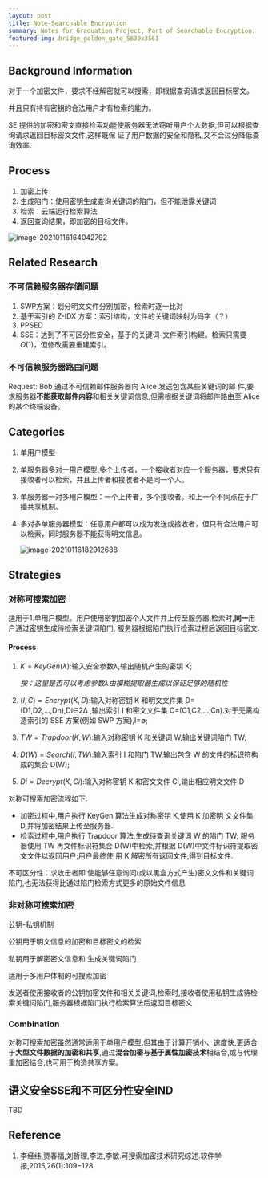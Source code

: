 ```yaml
---
layout: post
title: Note-Searchable Encryption
summary: Notes for Graduation Project, Part of Searchable Encryption.
featured-img: bridge_golden_gate_5639x3561
---
```

## Background Information

对于一个加密文件，要求不经解密就可以搜索，即根据查询请求返回目标密文。

并且只有持有密钥的合法用户才有检索的能力。

SE 提供的加密和密文直接检索功能使服务器无法窃听用户个人数据,但可以根据查询请求返回目标密文文件,这样既保 证了用户数据的安全和隐私,又不会过分降低查询效率.

## Process

1. 加密上传
2. 生成陷门：使用密钥生成查询关键词的陷门，但不能泄露关键词
3. 检索：云端运行检索算法
4. 返回查询结果，即加密的目标文件。

![image-20210116164042792](Note%EF%BC%9A%20Search-able%20Encryption.assets/image-20210116164042792.png)

## Related Research

### 不可信赖服务器存储问题

1. SWP方案：划分明文文件分别加密，检索时逐一比对
2. 基于索引的 Z-IDX 方案：索引结构，文件的关键词映射为码字（？）
3. PPSED
4. SSE：达到了不可区分性安全，基于的关键词-文件索引构建。检索只需要$O(1)$，但修改需要重建索引。

### 不可信赖服务器路由问题

Request: Bob 通过不可信赖邮件服务器向 Alice 发送包含某些关键词的邮 件,要求服务器**不能获取邮件内容**和相关关键词信息,但需根据关键词将邮件路由至 Alice 的某个终端设备。

## Categories

1. 单用户模型

2. 单服务器多对一用户模型:多个上传者，一个接收者对应一个服务器，要求只有接收者可以检索，并且上传者和接收者不是同一个人。

3. 单服务器一对多用户模型：一个上传者，多个接收者。和上一个不同点在于广播共享机制。

4. 多对多单服务器模型：任意用户都可以成为发送或接收者，但只有合法用户可以检索，同时服务器不能获得明文信息。

   ![image-20210116182912688](Note%EF%BC%9A%20Search-able%20Encryption.assets/image-20210116182912688.png)

## Strategies

###  对称可搜索加密

适用于1.单用户模型。用户使用密钥加密个人文件并上传至服务器,检索时,**同一**用户通过密钥生成待检索关键词陷门, 服务器根据陷门执行检索过程后返回目标密文.

#### Process

1. $K=KeyGen(λ)$:输入安全参数λ,输出随机产生的密钥 K; 

   *按：这里是否可以考虑参数$\lambda$由模糊提取器生成以保证足够的随机性*

2. $(I,C)=Encrypt(K,D)$:输入对称密钥 K 和明文文件集 D=(D1,D2,…,Dn),Di∈2Δ ,输出索引 I 和密文文件集 C=(C1,C2,…,Cn).对于无需构造索引的 SSE 方案(例如 SWP 方案),I=∅; 

3. $TW=Trapdoor(K,W)$:输入对称密钥 K 和关键词 W,输出关键词陷门 TW; 

4. $D(W)=Search(I,TW)$:输入索引 I 和陷门 TW,输出包含 W 的文件的标识符构成的集合 D(W);

5. $Di=Decrypt(K,Ci)$:输入对称密钥 K 和密文文件 Ci,输出相应明文文件 D

对称可搜索加密流程如下:

- 加密过程中,用户执行 KeyGen 算法生成对称密钥 K,使用 K 加密明 文文件集 D,并将加密结果上传至服务器.
- 检索过程中,用户执行 Trapdoor 算法,生成待查询关键词 W 的陷门 TW; 服务器使用 TW 再文件标识符集合 D(W)中检索,并根据 D(W)中文件标识符提取密文文件以返回用户;用户最终使 用 K 解密所有返回文件,得到目标文件. 

不可区分性：求攻击者即 使能够任意询问(或以黑盒方式产生)密文文件和关键词陷门,也无法获得比通过陷门检索方式更多的原始文件信息

### 非对称可搜索加密

公钥-私钥机制

公钥用于明文信息的加密和目标密文的检索

私钥用于解密密文信息和 生成关键词陷门

适用于多用户体制的可搜索加密

发送者使用接收者的公钥加密文件和相关关键词,检索时,接收者使用私钥生成待检索关键词陷门,服务器根据陷门执行检索算法后返回目标密文

### Combination

对称可搜索加密虽然通常适用于单用户模型,但其由于计算开销小、速度快,更适合于**大型文件数据的加密和共享**,通过**混合加密与基于属性加密技术**相结合,或与代理重加密结合,也可用于构造共享方案。

## 语义安全SSE和不可区分性安全IND

TBD
## Reference
1. 李经纬,贾春福,刘哲理,李进,李敏.可搜索加密技术研究综述.软件学报,2015,26(1):109−128.